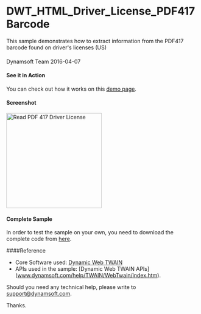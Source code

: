 # DWT_HTML_Driver_License_PDF417Barcode
This sample demonstrates how to extract information from the PDF417 barcode found on driver's licenses (US)
####
Dynamsoft Team
2016-04-07

#### See it in Action
You can check out how it works on this <a target="_blank" href="http://www.dynamsoft.com/Samples/DWT/DWT_HTML_Driver_License_PDF417Barcode/DWT_HTML_Driver_License_PDF417Barcode/_DWT_HTML_Driver_License_PDF417Barcode.html">demo page</a>.

#### Screenshot
<img alt="Read PDF 417 Driver License" src="https://github.com/dynamsoft-dwt/DWT_HTML_Driver_License_PDF417Barcode/blob/master/DWT_HTML_Driver_License_PDF417Barcode.png" width="250"/>

#### Complete Sample
In order to test the sample on your own, you need to download the complete code from [here](http://www.dynamsoft.com/Samples/DWT/DWT_HTML_Driver_License_PDF417Barcode.zip).

####Reference
* Core Software used: [Dynamic Web TWAIN](https://www.dynamsoft.com/CustomerPortal/LoginOrRegister.aspx?status=signup&op=4DD608F3803493E4&product=CB4BDC4FF903450C)
* APIs used in the sample: [Dynamic Web TWAIN APIs] (www.dynamsoft.com/help/TWAIN/WebTwain/index.htm).

Should you need any technical help, please write to 
support@dynamsoft.com.

Thanks.



